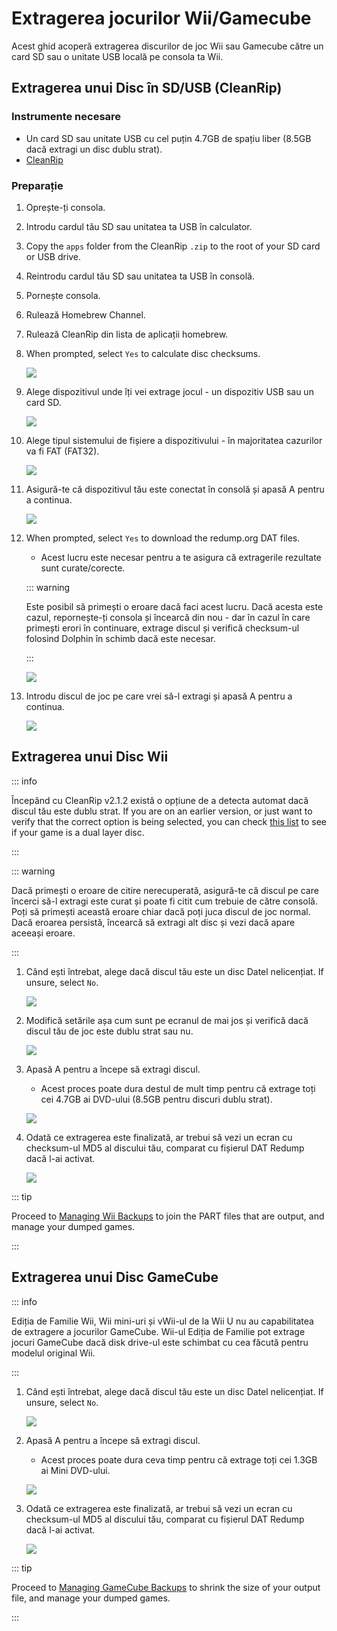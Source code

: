 # Extragerea jocurilor Wii/Gamecube

Acest ghid acoperă extragerea discurilor de joc Wii sau Gamecube către un card SD sau o unitate USB locală pe consola ta Wii.

## Extragerea unui Disc în SD/USB (CleanRip)

### Instrumente necesare

- Un card SD sau unitate USB cu cel puțin 4.7GB de spațiu liber (8.5GB dacă extragi un disc dublu strat).
- [CleanRip](https://oscwii.org/library/app/cleanrip)

### Preparație

1. Oprește-ți consola.

2. Introdu cardul tău SD sau unitatea ta USB în calculator.

3. Copy the `apps` folder from the CleanRip `.zip` to the root of your SD card or USB drive.

4. Reintrodu cardul tău SD sau unitatea ta USB în consolă.

5. Pornește consola.

6. Rulează Homebrew Channel.

7. Rulează CleanRip din lista de aplicații homebrew.

8. When prompted, select `Yes` to calculate disc checksums.

   ![](/images/homebrew/CleanRip/checksum.png)

9. Alege dispozitivul unde îți vei extrage jocul - un dispozitiv USB sau un card SD.

   ![](/images/homebrew/CleanRip/device.png)

10. Alege tipul sistemului de fișiere a dispozitivului - în majoritatea cazurilor va fi FAT (FAT32).

    ![](/images/homebrew/CleanRip/filesystem.png)

11. Asigură-te că dispozitivul tău este conectat în consolă și apasă A pentru a continua.

    ![](/images/homebrew/CleanRip/insertdevice.png)

12. When prompted, select `Yes` to download the redump.org DAT files.

    - Acest lucru este necesar pentru a te asigura că extragerile rezultate sunt curate/corecte.

    ::: warning

    Este posibil să primești o eroare dacă faci acest lucru. Dacă acesta este cazul, repornește-ți consola și încearcă din nou - dar în cazul în care primești erori în continuare, extrage discul și verifică checksum-ul folosind Dolphin în schimb dacă este necesar.

    :::

    ![](/images/homebrew/CleanRip/redump.png)

13. Introdu discul de joc pe care vrei să-l extragi și apasă A pentru a continua.

    ![](/images/homebrew/CleanRip/insertdisc.png)

## Extragerea unui Disc Wii

::: info

Începând cu CleanRip v2.1.2 există o opțiune de a detecta automat dacă discul tău este dublu strat. If you are on an earlier version, or just want to verify that the correct option is being selected, you can check [this list](https://wiki.dolphin-emu.org/index.php?title=Category:Dual_Layer_Disc_games) to see if your game is a dual layer disc.

:::

::: warning

Dacă primești o eroare de citire nerecuperată, asigură-te că discul pe care încerci să-l extragi este curat și poate fi citit cum trebuie de către consolă. Poți să primești această eroare chiar dacă poți juca discul de joc normal. Dacă eroarea persistă, încearcă să extragi alt disc și vezi dacă apare aceeași eroare.

:::

1. Când ești întrebat, alege dacă discul tău este un disc Datel nelicențiat. If unsure, select `No`.

   ![](/images/homebrew/CleanRip/dateldisc.png)

2. Modifică setările așa cum sunt pe ecranul de mai jos și verifică dacă discul tău de joc este dublu strat sau nu.

   ![](/images/homebrew/CleanRip/wiisettings.png)

3. Apasă A pentru a începe să extragi discul.

   - Acest proces poate dura destul de mult timp pentru că extrage toți cei 4.7GB ai DVD-ului (8.5GB pentru discuri dublu strat).

   ![](/images/homebrew/CleanRip/wiiprogress.png)

4. Odată ce extragerea este finalizată, ar trebui să vezi un ecran cu checksum-ul MD5 al discului tău, comparat cu fișierul DAT Redump dacă l-ai activat.

   ![](/images/homebrew/CleanRip/wiidumpcomplete.png)

::: tip

Proceed to [Managing Wii Backups](wii-backups) to join the PART files that are output, and manage your dumped games.

:::

## Extragerea unui Disc GameCube

::: info

Ediția de Familie Wii, Wii mini-uri și vWii-ul de la Wii U nu au capabilitatea de extragere a jocurilor GameCube. Wii-ul Ediția de Familie pot extrage jocuri GameCube dacă disk drive-ul este schimbat cu cea făcută pentru modelul original Wii.

:::

1. Când ești întrebat, alege dacă discul tău este un disc Datel nelicențiat. If unsure, select `No`.

   ![](/images/homebrew/CleanRip/dateldisc.png)

2. Apasă A pentru a începe să extragi discul.

   - Acest proces poate dura ceva timp pentru că extrage toți cei 1.3GB ai Mini DVD-ului.

   ![](/images/homebrew/CleanRip/gcprogress.png)

3. Odată ce extragerea este finalizată, ar trebui să vezi un ecran cu checksum-ul MD5 al discului tău, comparat cu fișierul DAT Redump dacă l-ai activat.

   ![](/images/homebrew/CleanRip/gcdumpcomplete.png)

::: tip

Proceed to [Managing GameCube Backups](gc-backups) to shrink the size of your output file, and manage your dumped games.

:::
